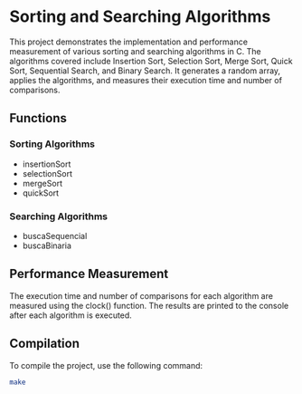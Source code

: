 # Sorting and Searching Algorithms

This project demonstrates the implementation and performance measurement of various sorting and searching algorithms in C. The algorithms covered include Insertion Sort, Selection Sort, Merge Sort, Quick Sort, Sequential Search, and Binary Search. It generates a random array, applies the algorithms, and measures their execution time and number of comparisons.

## Functions

### Sorting Algorithms
- insertionSort
- selectionSort
- mergeSort
- quickSort
  
### Searching Algorithms
- buscaSequencial
- buscaBinaria

## Performance Measurement

The execution time and number of comparisons for each algorithm are measured using the clock() function. The results are printed to the console after each algorithm is executed.

## Compilation

To compile the project, use the following command:

```sh
make
```
